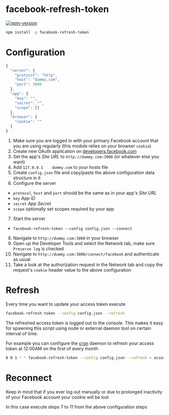 
# facebook-refresh-token

[![npm-version]][npm]

```bash
npm install -g facebook-refresh-token
```


# Configuration

```js
{
  "server": {
    "protocol": "http",
    "host": "dummy.com",
    "port": 3000
  },
  "app": {
    "key": "",
    "secret": "",
    "scope": []
  },
  "browser": {
    "cookie": ""
  }
}
```

1. Make sure you are logged in with your primary Facebook account that you are using regularly (this module relies on your browser `cookie`)
2. Create new OAuth application on [developers.facebook.com][facebook]
3. Set the app's *Site URL* to `http://dummy.com:3000` (or whatever else you want)
4. Add `127.0.0.1    dummy.com` to your hosts file
5. Create `config.json` file and copy/paste the above configuration data structure in it
6. Configure the server
  - `protocol`, `host` and `port` should be the same as in your app's *Site URL*
  - `key` *App ID*
  - `secret` *App Secret*
  - `scope` optionally set scopes required by your app
7. Start the server
  - `facebook-refresh-token --config config.json --connect`
8. Navigate to `http://dummy.com:3000` in your browser
9. Open up the Developer Tools and select the Network tab, make sure `Preserve log` is checked
10. Navigate to `http://dummy.com:3000/connect/facebook` and authenticate as usual
11. Take a look at the authorization request in the Network tab and copy the request's `cookie` header value to the above configuration


# Refresh

Every time you want to update your access token execute

```bash
facebook-refresh-token --config config.json --refresh
```

The refreshed access token is logged out to the console. This makes it easy for spawning this script using node or external daemon tool on certain interval of time.

For example you can configure the [cron][cron] daemon to refresh your access token at 12:00AM on the first of every month

```bash
0 0 1 * * facebook-refresh-token --config config.json --refresh > access_token
```


# Reconnect

Keep in mind that if you ever log out manually or due to prolonged inactivity of your Facebook account your cookie will be lost

In this case execute steps 7 to 11 from the above configuration steps


  [npm-version]: http://img.shields.io/npm/v/facebook-refresh-token.svg?style=flat-square (NPM Package Version)

  [npm]: https://www.npmjs.com/package/facebook-refresh-token

  [facebook]: https://developers.facebook.com
  [cron]: https://en.wikipedia.org/wiki/Cron
